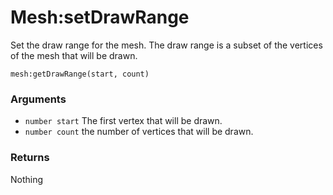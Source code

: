 <!--
category: reference
-->

Mesh:setDrawRange
===

Set the draw range for the mesh.  The draw range is a subset of the vertices of the mesh that will
be drawn.

    mesh:getDrawRange(start, count)

### Arguments

- `number start` The first vertex that will be drawn.
- `number count` the number of vertices that will be drawn.

### Returns

Nothing
